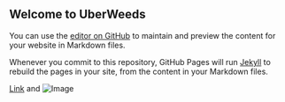 ## Welcome to UberWeeds

You can use the [editor on GitHub](https://github.com/oandreduarte/uber-weeds/edit/master/README.md) to maintain and preview the content for your website in Markdown files.

Whenever you commit to this repository, GitHub Pages will run [Jekyll](https://jekyllrb.com/) to rebuild the pages in your site, from the content in your Markdown files.


[Link](url) and ![Image](src)



